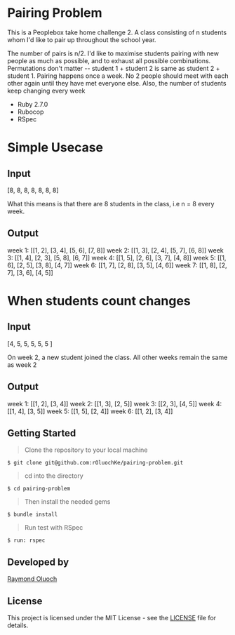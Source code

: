 # Pairing Problem
This is a Peoplebox take home challenge 2. A class consisting of n students whom I'd like to pair up throughout the school year.

The number of pairs is n/2. I'd like to maximise students pairing with new people as much as possible, and to exhaust all possible combinations. Permutations don't matter -- student 1 + student 2 is same as student 2 + student 1. Pairing happens once a week. No 2 people should meet with each other again until they have met everyone else. Also, the number of students keep changing every week

- Ruby 2.7.0
- Rubocop
- RSpec

# Simple Usecase

## Input
[8, 8, 8, 8, 8, 8, 8]

What this means is that there are 8 students in the class, i.e n = 8 every week.

## Output
week 1: [[1, 2], [3, 4], [5, 6], [7, 8]]
week 2: [[1, 3], [2, 4], [5, 7], [6, 8]]
week 3: [[1, 4], [2, 3], [5, 8], [6, 7]]
week 4: [[1, 5], [2, 6], [3, 7], [4, 8]]
week 5: [[1, 6], [2, 5], [3, 8], [4, 7]]
week 6: [[1, 7], [2, 8], [3, 5], [4, 6]]
week 7: [[1, 8], [2, 7], [3, 6], [4, 5]]

# When students count changes

## Input
[4, 5, 5, 5, 5, 5 ]

On week 2, a new student joined the class. All other weeks remain the same as week 2

## Output
week 1: [[1, 2], [3, 4]]
week 2: [[1, 3], [2, 5]]
week 3: [[2, 3], [4, 5]]
week 4: [[1, 4], [3, 5]]
week 5: [[1, 5], [2, 4]]
week 6: [[1, 2], [3, 4]]


## Getting Started

> Clone the repository to your local machine

```
$ git clone git@github.com:rOluochKe/pairing-problem.git
```

> cd into the directory

```
$ cd pairing-problem
```

> Then install the needed gems

```
$ bundle install
```
> Run test with RSpec

```
$ run: rspec
```

## Developed by

[Raymond Oluoch](https://github.com/rOluochKe)

## License

This project is licensed under the MIT License - see the [LICENSE](./LICENSE.md) file for details.